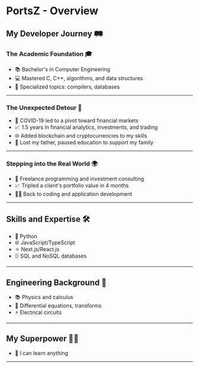 # PortsZ - Overview 

## My Developer Journey 🛤️

### The Academic Foundation 🎓

- 📚 Bachelor's in Computer Engineering
- 💻 Mastered C, C++, algorithms, and data structures
- 📘 Specialized topics: compilers, databases

---

### The Unexpected Detour 🔄

- 🦠 COVID-19 led to a pivot toward financial markets
- 📈 1.5 years in financial analytics, investments, and trading
- 🌐 Added blockchain and cryptocurrencies to my skills
- 🙏 Lost my father, paused education to support my family

---

### Stepping into the Real World 🌍

- 💼 Freelance programming and investment consulting
- 📈 Tripled a client's portfolio value in 4 months
- 👨‍💻 Back to coding and application development

---

## Skills and Expertise 🛠️

- 🐍 Python
- 🌐 JavaScript/TypeScript
- ⚛️ Next.js/React.js
- 🗄️ SQL and NoSQL databases

---

## Engineering Background 📐

- 📚 Physics and calculus
- 🧮 Differential equations, transforms
- ⚡ Electrical circuits

---

## My Superpower 🦸‍♂️

- 🌱 I can learn anything

---
